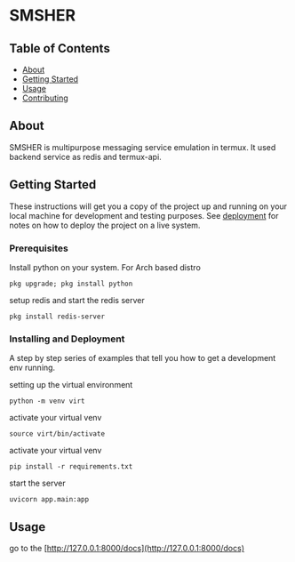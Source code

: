 # SMSHER

## Table of Contents

- [About](#about)
- [Getting Started](#getting_started)
- [Usage](#usage)
- [Contributing](../CONTRIBUTING.md)

## About <a name = "about"></a>

SMSHER is multipurpose messaging service emulation in termux. It used backend service as redis and termux-api.

## Getting Started <a name = "getting_started"></a>

These instructions will get you a copy of the project up and running on your local machine for development and testing purposes. See [deployment](#deployment) for notes on how to deploy the project on a live system.

### Prerequisites

Install python on your system. For Arch based distro
```
pkg upgrade; pkg install python
```

setup redis and start the redis server
```
pkg install redis-server
```

### Installing and Deployment

A step by step series of examples that tell you how to get a development env running.

setting up the virtual environment

```
python -m venv virt
```

activate your virtual venv

```
source virt/bin/activate
```

activate your virtual venv

```
pip install -r requirements.txt
```

start the server

```
uvicorn app.main:app
```


## Usage <a name = "usage"></a>

go to the [http://127.0.0.1:8000/docs](http://127.0.0.1:8000/docs)
